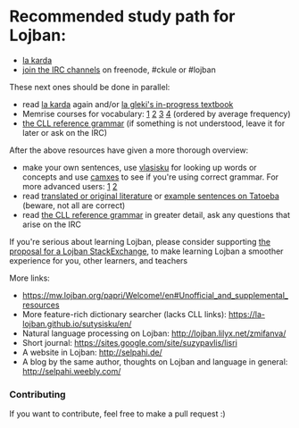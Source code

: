 # Recommended study path for Lojban:
+ [la karda](https://mw.lojban.org/papri/la_karda)
+ [join the IRC channels](https://mw.lojban.org/papri/Lojban_Live_Chat) on freenode, #ckule or #lojban

These next ones should be done in parallel:
+ read [la karda](https://mw.lojban.org/papri/la_karda) again and/or [la gleki's in-progress textbook](https://mw.lojban.org/papri/The_Crash_Course_(a_draft))
+ Memrise courses for vocabulary: [1](http://www.memrise.com/course/17297/gismu-places-1-of-4/) [2](http://www.memrise.com/course/17298/gismu-places-2-of-4/) [3](http://www.memrise.com/course/17300/gismu-places-3-of-4/) [4](http://www.memrise.com/course/17301/gismu-places-4-of-4/) (ordered by average frequency)
+ [the CLL reference grammar](http://lojban.github.io/cll/) (if something is not understood, leave it for later or ask on the IRC)

After the above resources have given a more thorough overview:
+ make your own sentences, use [vlasisku](http://vlasisku.lojban.org/) for looking up words or concepts and use [camxes](http://camxes.lojban.org/) to see if you're using correct grammar. For more advanced users: [1](http://mw.lojban.org/extensions/ilmentufa/glosser/glosser.htm) [2](http://lojban.github.io/ilmentufa/camxes.html)
+ read [translated or original literature](https://mw.lojban.org/papri/te_gerna_la_lojban) or [example sentences on Tatoeba](https://tatoeba.org/eng/sentences/search?query=&from=jbo&to=eng&orphans=no&unapproved=&user=&tags=&has_audio=&trans_filter=limit&trans_to=jbo&trans_link=&trans_user=&trans_orphan=&trans_unapproved=&trans_has_audio=&sort=random) (beware, not all are correct)
+ read [the CLL reference grammar](http://lojban.github.io/cll/) in greater detail, ask any questions that arise on the IRC

If you're serious about learning Lojban, please consider supporting [the proposal for a Lojban StackExchange](area51.stackexchange.com/proposals/103478/lojban-the-logical-language), to make learning Lojban a smoother experience for you, other learners, and teachers

More links:
+ https://mw.lojban.org/papri/Welcome!/en#Unofficial_and_supplemental_resources
+ More feature-rich dictionary searcher (lacks CLL links): https://la-lojban.github.io/sutysisku/en/
+ Natural language processing on Lojban: http://lojban.lilyx.net/zmifanva/
+ Short journal: https://sites.google.com/site/suzypavlis/lisri
+ A website in Lojban: http://selpahi.de/
+ A blog by the same author, thoughts on Lojban and language in general: http://selpahi.weebly.com/


### Contributing
If you want to contribute, feel free to make a pull request :)
